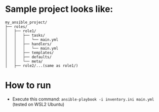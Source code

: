 # Sample project looks like:
```
my_ansible_project/
├── roles/
│   ├── role1/
│   │   ├── tasks/
│   │   │   └── main.yml
│   │   ├── handlers/
│   │   │   └── main.yml
│   │   ├── templates/
│   │   ├── defaults/
│   │   └── meta/
│   ├── role2/...(same as role1/)
```

# How to run
- Execute this command: `ansible-playbook -i inventory.ini main.yml` (tested on WSL2 Ubuntu)
